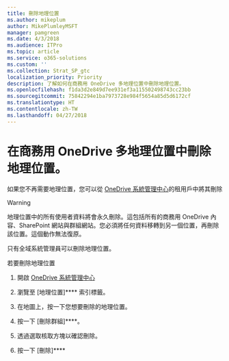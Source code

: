 ```yaml
---
title: 刪除地理位置
ms.author: mikeplum
author: MikePlumleyMSFT
manager: pamgreen
ms.date: 4/3/2018
ms.audience: ITPro
ms.topic: article
ms.service: o365-solutions
ms.custom: ''
ms.collection: Strat_SP_gtc
localization_priority: Priority
description: 了解如何在商務用 OneDrive 多地理位置中刪除地理位置。
ms.openlocfilehash: f1da3d2e849d7ee931ef3a115502498743cc23bb
ms.sourcegitcommit: 75842294e1ba7973728e984f5654a85d5d6172cf
ms.translationtype: HT
ms.contentlocale: zh-TW
ms.lasthandoff: 04/27/2018
---
```

# <a name="delete-a-geo-location-in-onedrive-for-business-multi-geo"></a>在商務用 OneDrive 多地理位置中刪除地理位置。

如果您不再需要地理位置，您可以從 [OneDrive 系統管理中心](https://admin.onedrive.com)的租用戶中將其刪除

> [!WARNING]
> 地理位置中的所有使用者資料將會永久刪除。這包括所有的商務用 OneDrive 內容、SharePoint 網站與群組網站。您必須將任何資料移轉到另一個位置，再刪除該位置。這個動作無法復原。

只有全域系統管理員可以刪除地理位置。

若要刪除地理位置

1. 開啟 [OneDrive 系統管理中心](https://admin.onedrive.com)

2. 瀏覽至 [地理位置]**** 索引標籤。

3. 在地圖上，按一下您想要刪除的地理位置。

4. 按一下 [刪除群組]****。

5. 透過選取核取方塊以確認刪除。

6. 按一下 [刪除]****




